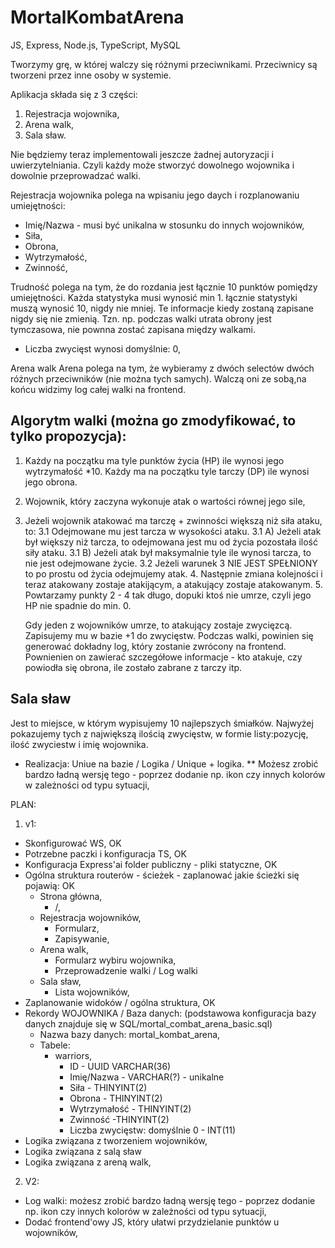 # MortalKombatArena
 
JS, Express, Node.js, TypeScript, MySQL

Tworzymy grę, w której walczy się różnymi przeciwnikami.
Przeciwnicy są tworzeni przez inne osoby w systemie.

Aplikacja składa się z 3 części:
1. Rejestracja wojownika,
2. Arena walk,
3. Sala sław.

Nie będziemy teraz implementowali jeszcze żadnej autoryzacji i uwierzytelniania. Czyli każdy może stworzyć dowolnego wojownika i dowolnie przeprowadzać walki.

Rejestracja wojownika polega na wpisaniu jego daych i rozplanowaniu umiejętności:
- Imię/Nazwa - musi być unikalna w stosunku do innych wojowników,
- Siła,
- Obrona,
- Wytrzymałość,
- Zwinność,

Trudność polega na tym, że do rozdania jest łącznie 10 punktów pomiędzy umiejętności. Każda statystyka musi wynosić min 1. łącznie statystyki muszą wynosić 10, nigdy nie mniej.
Te informacje kiedy zostaną zapisane nigdy się nie zmienią. Tzn. np. podczas walki utrata obrony jest tymczasowa, nie pownna zostać zapisana między walkami.

- Liczba zwycięst wynosi domyślnie: 0,

Arena walk
Arena polega na tym, że wybieramy z dwóch selectów dwóch różnych przeciwników (nie można tych samych). Walczą oni ze sobą,na końcu widzimy log całej walki na frontend.

Algorytm walki (można go zmodyfikować, to tylko propozycja):
----------------------
1. Każdy na początku ma tyle punktów życia (HP) ile wynosi jego wytrzymałość *10. Każdy ma na początku tyle tarczy (DP) ile wynosi jego obrona.
2. Wojownik, który zaczyna wykonuje atak o wartości równej jego sile,
3. Jeżeli wojownik atakować ma tarczę + zwinności większą niż siła ataku, to:
    3.1 Odejmowane mu jest tarcza w wysokości ataku.
   3.1 A) Jeżeli atak był większy niż tarcza, to odejmowana jest mu od życia pozostała ilość siły ataku.
   3.1 B) Jeżeli atak był maksymalnie tyle ile wynosi tarcza, to nie jest odejmowane życie.
   3.2 Jeżeli warunek 3 NIE JEST SPEŁNIONY to po prostu od życia odejmujemy atak.
    4. Następnie zmiana kolejności i teraz atakowany zostaje atakijącym, a atakujący zostaje atakowanym.
    5. Powtarzamy punkty 2 - 4 tak długo, dopuki ktoś nie umrze, czyli jego HP nie spadnie do min. 0.
    
    Gdy jeden z wojowników umrze, to atakujący zostaje zwycięzcą. Zapisujemy mu w bazie +1 do zwycięstw.
       Podczas walki, powinien się generować dokładny log, który zostanie zwrócony na frontend. Pownienien on zawierać szczegółowe informacje - kto atakuje, czy powiodła się obrona, ile zostało zabrane z tarczy itp.
    
Sala sław
------------------

Jest to miejsce, w którym wypisujemy 10 najlepszych śmiałków. Najwyżej pokazujemy tych z największą ilością zwycięstw, w formie listy:pozycję, ilość zwyciestw i imię wojownika.
 
* Realizacja: Uniue na bazie / Logika / Unique + logika.
** Możesz zrobić bardzo ładną wersję tego - poprzez dodanie np. ikon czy innych kolorów w zależności od typu sytuacji,

PLAN:
1. v1:
- Skonfigurować WS, OK
- Potrzebne paczki i konfiguracja TS, OK
- Konfiguracja Express'ai folder publiczny - pliki statyczne, OK
- Ogólna struktura routerów - ścieżek - zaplanować jakie ścieżki się pojawią: OK
    - Strona główna,
      - /,
    - Rejestracja wojowników,
      - Formularz,
      - Zapisywanie,
    - Arena walk,
      - Formularz wybiru wojownika,
      - Przeprowadzenie walki / Log walki
    - Sala sław,
        - Lista wojowników,
- Zaplanowanie widoków / ogólna struktura, OK
- Rekordy WOJOWNIKA / Baza danych: (podstawowa konfiguracja bazy danych znajduje się w SQL/mortal_combat_arena_basic.sql)
    - Nazwa bazy danych: mortal_kombat_arena,
    - Tabele:
        - warriors,
            - ID - UUID VARCHAR(36)
            - Imię/Nazwa - VARCHAR(?) - unikalne
            - Siła - THINYINT(2)
            - Obrona - THINYINT(2)
            - Wytrzymałość - THINYINT(2)
            - Zwinność -THINYINT(2)
            - Liczba zwycięstw: domyślnie 0 - INT(11)
 - Logika związana z tworzeniem wojowników, 
 - Logika związana z salą sław
 - Logika związana z areną walk,
    
2. V2:
- Log walki: możesz zrobić bardzo ładną wersję tego - poprzez dodanie np. ikon czy innych kolorów w zależności od typu sytuacji,
-  Dodać frontend'owy JS, który ułatwi przydzielanie punktów u wojowników,